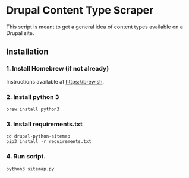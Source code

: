 # Drupal Content Type Scraper

This script is meant to get a general idea of content types available on a Drupal site.

## Installation
### 1. Install Homebrew (if not already)
Instructions available at https://brew.sh.

### 2. Install python 3
```brew install python3```

### 3. Install requirements.txt
```
cd drupal-python-sitemap
pip3 install -r requirements.txt
```

### 4. Run script.
```
python3 sitemap.py
```
